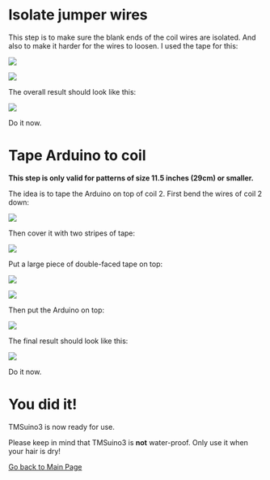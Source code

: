 
# Isolate jumper wires

This step is to make sure the blank ends of the coil wires are isolated. And also to make it harder for the wires to loosen. 
I used the tape for this:

![](../photos/taping-01.jpg)
<!-- -->
![](../photos/taping-02.jpg)
<!-- -->
The overall result should look like this:

![](../photos/taping-03.jpg)

Do it now.

# Tape Arduino to coil

**This step is only valid for patterns of size 11.5 inches (29cm) or smaller.**

The idea is to tape the Arduino on top of coil 2. First bend the wires of coil 2 down:

![](../photos/ardufix-small-01.jpg)

Then cover it with two stripes of tape:

![](../photos/ardufix-small-02.jpg)

Put a large piece of double-faced tape on top:

![](../photos/ardufix-small-03.jpg)
<!-- -->
![](../photos/ardufix-small-05.jpg)

Then put the Arduino on top:

![](../photos/ardufix-small-07.jpg)

The final result should look like this:

![](../photos/ardufix-small-08.jpg)

Do it now.

# You did it! 

TMSuino3 is now ready for use.

Please keep in mind that TMSuino3 is **not** water-proof. Only use it when your hair is dry!

[Go back to Main Page](../README.md#building-it)



